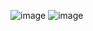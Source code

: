 ![image](https://github.com/gaowutong/traj_opt/assets/33344429/3119e422-68e3-453d-b85e-76670d834758)
![image](https://github.com/gaowutong/traj_opt/assets/33344429/a7b7002d-fe84-43d2-ad26-4e55f716eabd)
